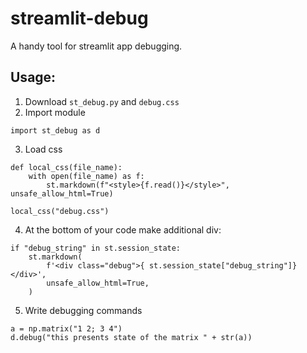 # streamlit-debug

A handy tool for streamlit app debugging.

## Usage:

1. Download `st_debug.py` and `debug.css`
2. Import module

```
import st_debug as d
```

3. Load css

```
def local_css(file_name):
    with open(file_name) as f:
        st.markdown(f"<style>{f.read()}</style>", unsafe_allow_html=True)

local_css("debug.css")
```

4. At the bottom of your code make additional div:

```
if "debug_string" in st.session_state:
    st.markdown(
        f'<div class="debug">{ st.session_state["debug_string"]}</div>',
        unsafe_allow_html=True,
    )
```

5. Write debugging commands

```
a = np.matrix("1 2; 3 4")
d.debug("this presents state of the matrix " + str(a))
```